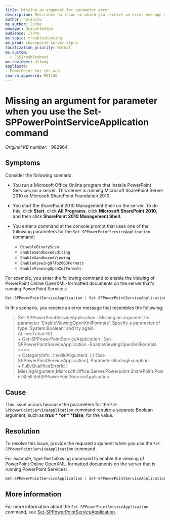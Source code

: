```yaml
---
title: Missing an argument for parameter error
description: Describes an issue in which you receive an error message when the required argument isn't used for the Set-SPPowerPointServiceApplication command. This problem occurs in a PowerPoint Online environment.
author: helenclu
ms.author: luche
manager: dcscontentpm
audience: ITPro
ms.topic: troubleshooting
ms.prod: sharepoint-server-itpro
localization_priority: Normal
ms.custom: 
  - CSSTroubleshoot
ms.reviewer: alfong
appliesto:
- PowerPoint for the web
search.appverid: MET150 
---
```

# Missing an argument for parameter when you use the Set-SPPowerPointServiceApplication command

_Original KB number:_ &nbsp; 982964

## Symptoms

Consider the following scenario:

- You run a Microsoft Office Online program that installs PowerPoint Services on a server. This server is running Microsoft SharePoint Server 2010 or Microsoft SharePoint Foundation 2010.
- You start the SharePoint 2010 Management Shell on the server. To do this, click **Start**, click **All Programs**, click **Microsoft SharePoint 2010**, and then click **SharePoint 2010 Management Shell**.
- You enter a command at the console prompt that uses one of the following parameters for the `Set-SPPowerPointServiceApplication` command:

  - `DisableBinaryScan`  
  - `EnableSandboxedEditing`
  - `EnableSandboxedViewing`
  - `EnableViewing97To2003Formats`
  - `EnableViewingOpenXmlFormats`

For example, you enter the following command to enable the viewing of PowerPoint Online OpenXML-formatted documents on the server that's running PowerPoint Services:

```powershell
Get-SPPowerPointServiceApplication | Set-SPPowerPointServiceApplication -EnableViewingOpenXmlFormats
```

In this scenario, you receive an error message that resembles the following:

> Set-SPPowerPointServiceApplication : Missing an argument for parameter 'EnableViewingOpenXmlFormats'. Specify a parameter of type 'System.Boolean' and try again.  
> At line:1 char:101  
> \+ Get-SPPowerPointServiceApplication | Set-SPPowerPointServiceApplication -EnableViewingOpenXmlFormats <<<<  
> \+ CategoryInfo : InvalidArgument: (:) [Set-SPPowerPointServiceApplication], ParameterBindingException  
> \+ FullyQualifiedErrorId : MissingArgument,Microsoft.Office.Server.Powerpoint.SharePoint.PowerShell.SetSPPowerPointServiceApplication

## Cause

This issue occurs because the parameters for the `Set-SPPowerPointServiceApplication` command require a separate Boolean argument, such as **$true** or **$false**, for the value.

## Resolution

To resolve this issue, provide the required argument when you use the `Set-SPPowerPointServiceApplication` command.

For example, type the following command to enable the viewing of PowerPoint Online OpenXML-formatted documents on the server that is running PowerPoint Services:

```powershell
Get-SPPowerPointServiceApplication | Set-SPPowerPointServiceApplication -EnableViewingOpenXmlFormats:$true
```

## More information

For more information about the `Set-SPPowerPointServiceApplication` command, see [Set-SPPowerPointServiceApplication](/previous-versions/office/office-2010/ff608176(v=office.14)).
